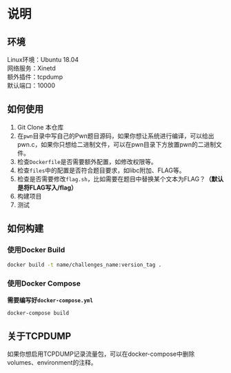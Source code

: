 # 说明
## 环境
Linux环境：Ubuntu 18.04\
网络服务：Xinetd\
额外插件：tcpdump\
默认端口：10000



## 如何使用
1. Git Clone 本仓库
2. 在`pwn`目录中写自己的Pwn题目源码，如果你想让系统进行编译，可以给出pwn.c，如果你只想给二进制文件，可以在pwn目录下方放置pwn的二进制文件。
3. 检查`Dockerfile`是否需要额外配置，如修改权限等。
4. 检查`files`中的配置是否符合题目要求，如libc附加、FLAG等。
5. 检查是否需要修改`flag.sh`，比如需要在题目中替换某个文本为FLAG？**（默认是将FLAG写入/flag）**
6. 构建项目
7. 测试

## 如何构建

### 使用Docker Build
```bash
docker build -t name/challenges_name:version_tag .
```

### 使用Docker Compose
**需要编写好`docker-compose.yml`**
```bash
docker-compose build
```

## 关于TCPDUMP
如果你想启用TCPDUMP记录流量包，可以在docker-compose中删除volumes、environment的注释。